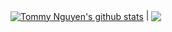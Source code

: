 <a href="[https://github.com/TommyNguyen14/TommyNguyen14"><img align="center" src="(https://github-readme-stats-tommynguyen14s-projects.vercel.app/api?username=TommyNguyen14&show_icons=true&include_all_commits=true&theme=buefy&hide_border=true" alt="Tommy Nguyen's github stats" /></a> | <a href="https://github.com/TommyNguyen14/TommyNguyen14"><img align="center" src="https://github-readme-stats-tommynguyen14s-projects.vercel.app/api/top-langs/?username=TommyNguyen14&layout=compact&theme=buefy&hide_border=true" /></a> 
